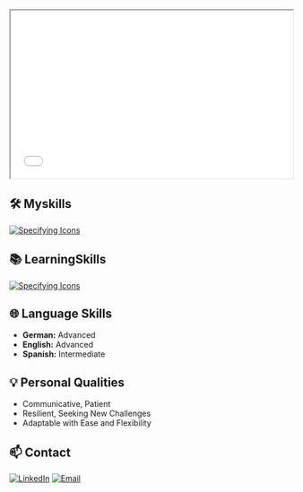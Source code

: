 <iframe src="[https://raw.githubusercontent.com/YourUsername/YourRepository/main/YourHTMLFile.html](https://github.com/caiofoti/caiofoti/blob/01b18d6302e13c9b06eeae282de8bbf19173a72f/welcome.html)" width="100%" height="300px"></iframe>

## 🛠️ Myskills

[![Specifying Icons](https://skillicons.dev/icons?i=python,java,c,r,mysql,postgresql,django,git,html,ubuntu)](https://skillicons.dev)

## 📚 LearningSkills

[![Specifying Icons](https://skillicons.dev/icons?i=javascript,typescript,react,nodejs,aws,azure)](https://skillicons.dev)

## 🌐 Language Skills

- **German:** Advanced
- **English:** Advanced
- **Spanish:** Intermediate

## 💡 Personal Qualities

- Communicative, Patient
- Resilient, Seeking New Challenges
- Adaptable with Ease and Flexibility

## 📫 Contact

[![LinkedIn](https://img.shields.io/badge/-LinkedIn-0A66C2?logo=linkedin&logoColor=white)](www.linkedin.com/in/caio-foti-ponte)
[![Email](https://img.shields.io/badge/-Email-D14836?logo=gmail&logoColor=white)](mailto:fotipontes@gmail.com)

